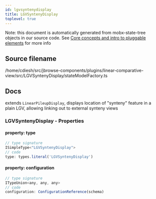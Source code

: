 ```yaml
---
id: lgvsyntenydisplay
title: LGVSyntenyDisplay
toplevel: true
---
```


Note: this document is automatically generated from mobx-state-tree objects in
our source code. See
[Core concepts and intro to pluggable elements](/docs/developer_guide/) for more
info

## Source filename

/home/cdiesh/src/jbrowse-components/plugins/linear-comparative-view/src/LGVSyntenyDisplay/stateModelFactory.ts

## Docs

extends `LinearPileupDisplay`, displays location of "synteny" feature in a plain
LGV, allowing linking out to external synteny views

### LGVSyntenyDisplay - Properties

#### property: type

```js
// type signature
ISimpleType<"LGVSyntenyDisplay">
// code
type: types.literal('LGVSyntenyDisplay')
```

#### property: configuration

```js
// type signature
ITypeUnion<any, any, any>
// code
configuration: ConfigurationReference(schema)
```
